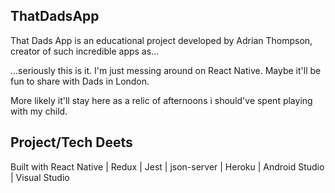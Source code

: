 ## ThatDadsApp

That Dads App is an educational project developed by Adrian Thompson, creator of such incredible apps as...

...seriously this is it. I'm just messing around on React Native. Maybe it'll be fun to share with Dads in London.

More likely it'll stay here as a relic of afternoons i should've spent playing with my child.

## Project/Tech Deets

Built with React Native | Redux | Jest | json-server | Heroku | Android Studio | Visual Studio

